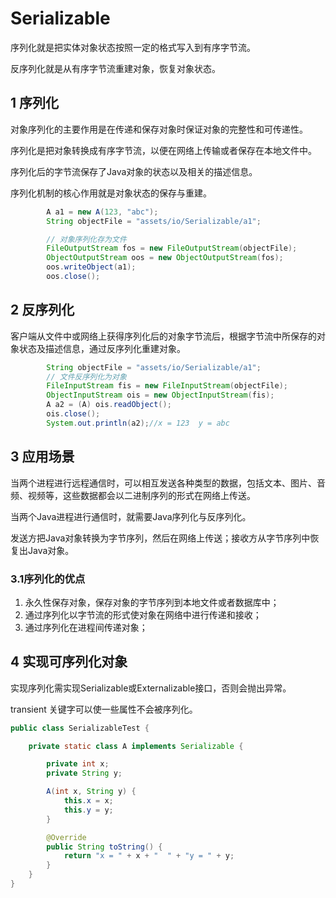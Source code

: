 # Serializable

序列化就是把实体对象状态按照一定的格式写入到有序字节流。

反序列化就是从有序字节流重建对象，恢复对象状态。

## 1 序列化

对象序列化的主要作用是在传递和保存对象时保证对象的完整性和可传递性。

序列化是把对象转换成有序字节流，以便在网络上传输或者保存在本地文件中。

序列化后的字节流保存了Java对象的状态以及相关的描述信息。

序列化机制的核心作用就是对象状态的保存与重建。

```Java
		A a1 = new A(123, "abc");
		String objectFile = "assets/io/Serializable/a1";

		// 对象序列化存为文件
		FileOutputStream fos = new FileOutputStream(objectFile);
		ObjectOutputStream oos = new ObjectOutputStream(fos);
		oos.writeObject(a1);
		oos.close();
```

## 2 反序列化

客户端从文件中或网络上获得序列化后的对象字节流后，根据字节流中所保存的对象状态及描述信息，通过反序列化重建对象。

```java
		String objectFile = "assets/io/Serializable/a1";
		// 文件反序列化为对象
		FileInputStream fis = new FileInputStream(objectFile);
		ObjectInputStream ois = new ObjectInputStream(fis);
		A a2 = (A) ois.readObject();
		ois.close();
		System.out.println(a2);//x = 123  y = abc
```

## 3 应用场景

当两个进程进行远程通信时，可以相互发送各种类型的数据，包括文本、图片、音频、视频等，这些数据都会以二进制序列的形式在网络上传送。

当两个Java进程进行通信时，就需要Java序列化与反序列化。

发送方把Java对象转换为字节序列，然后在网络上传送；接收方从字节序列中恢复出Java对象。

### 3.1序列化的优点

1. 永久性保存对象，保存对象的字节序列到本地文件或者数据库中；
2. 通过序列化以字节流的形式使对象在网络中进行传递和接收；
3. 通过序列化在进程间传递对象；

## 4 实现可序列化对象

实现序列化需实现Serializable或Externalizable接口，否则会抛出异常。

transient 关键字可以使一些属性不会被序列化。

```java
public class SerializableTest {

	private static class A implements Serializable {

		private int x;
		private String y;

		A(int x, String y) {
			this.x = x;
			this.y = y;
		}

		@Override
		public String toString() {
			return "x = " + x + "  " + "y = " + y;
		}
	}
}

```

